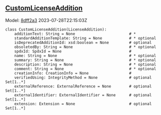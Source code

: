 ## [CustomLicenseAddition](https://github.com/spdx/spdx-3-model/blob/main/model/ExpandedLicensing/Classes/CustomLicenseAddition.md)
Model: [8dff2a3](https://github.com/spdx/spdx-3-model/commit/8dff2a3243c9e00e1eb170fac749450a845ccdd6) 2023-07-28T22:15:03Z
```
class CustomLicenseAddition(LicenseAddition):
    additionText: String = None                        # * 
    standardAdditionTemplate: String = None            # * optional 
    isDeprecatedAdditionId: xsd:boolean = None         # optional 
    obsoletedBy: String = None                         # * optional 
    spdxId: SpdxId = None                              # 
    name: String = None                                # * optional 
    summary: String = None                             # * optional 
    description: String = None                         # * optional 
    comment: String = None                             # * optional 
    creationInfo: CreationInfo = None                  # 
    verifiedUsing: IntegrityMethod = None              # optional Set[1..*]
    externalReference: ExternalReference = None        # optional Set[1..*]
    externalIdentifier: ExternalIdentifier = None      # optional Set[1..*]
    extension: Extension = None                        # optional Set[1..*]
```
